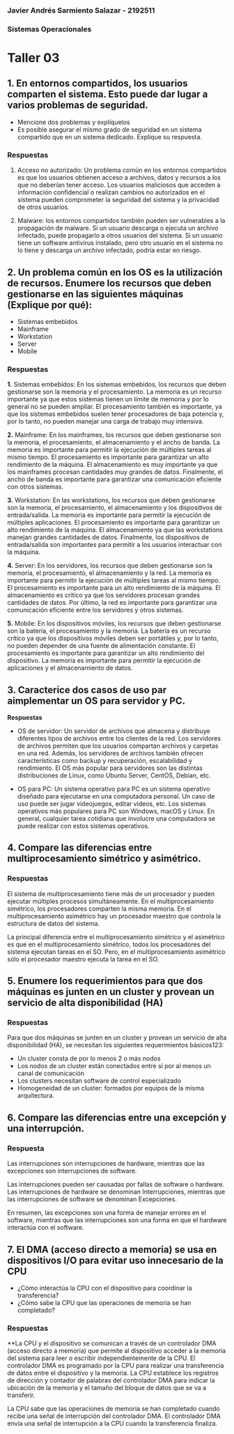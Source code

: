 ### Javier Andrés Sarmiento Salazar - 2192511
### Sistemas Operacionales 

# **Taller 03**

## **1. En entornos compartidos, los usuarios comparten el sistema. Esto puede dar lugar a varios problemas de seguridad.**

- Mencione dos problemas y explíquelos
- Es posible asegurar el mismo grado de seguridad en un sistema compartido que en un sistema dedicado. Explique su respuesta.

### **Respuestas**

1. Acceso no autorizado: Un problema común en los entornos compartidos es que los usuarios obtienen acceso a archivos, datos y recursos a los que no deberían tener acceso. Los usuarios maliciosos que acceden a información confidencial o realizan cambios no autorizados en el sistema pueden comprometer la seguridad del sistema y la privacidad de otros usuarios.

2. Malware: los entornos compartidos también pueden ser vulnerables a la propagación de malware. Si un usuario descarga o ejecuta un archivo infectado, puede propagarlo a otros usuarios del sistema. Si un usuario tiene un software antivirus instalado, pero otro usuario en el sistema no lo tiene y descarga un archivo infectado, podría estar en riesgo.

## **2. Un problema común en los OS es la utilización de recursos. Enumere los recursos que deben gestionarse en las siguientes máquinas (Explique por qué):**

- Sistemas embebidos
- Mainframe
- Workstation
- Server
- Mobile

### **Respuestas**

**1.** Sistemas embebidos: En los sistemas embebidos, los recursos que deben gestionarse son la memoria y el procesamiento. La memoria es un recurso importante ya que estos sistemas tienen un límite de memoria y por lo general no se pueden ampliar. El procesamiento también es importante, ya que los sistemas embebidos suelen tener procesadores de baja potencia y, por lo tanto, no pueden manejar una carga de trabajo muy intensiva.

**2.** Mainframe: En los mainframes, los recursos que deben gestionarse son la memoria, el procesamiento, el almacenamiento y el ancho de banda. La memoria es importante para permitir la ejecución de múltiples tareas al mismo tiempo. El procesamiento es importante para garantizar un alto rendimiento de la máquina. El almacenamiento es muy importante ya que los mainframes procesan cantidades muy grandes de datos. Finalmente, el ancho de banda es importante para garantizar una comunicación eficiente con otros sistemas.

**3.** Workstation: En las workstations, los recursos que deben gestionarse son la memoria, el procesamiento, el almacenamiento y los dispositivos de entrada/salida. La memoria es importante para permitir la ejecución de múltiples aplicaciones. El procesamiento es importante para garantizar un alto rendimiento de la máquina. El almacenamiento ya que las workstations manejan grandes cantidades de datos. Finalmente, los dispositivos de entrada/salida son importantes para permitir a los usuarios interactuar con la máquina.

**4.** Server: En los servidores, los recursos que deben gestionarse son la memoria, el procesamiento, el almacenamiento y la red. La memoria es importante para permitir la ejecución de múltiples tareas al mismo tiempo. El procesamiento es importante para un alto rendimiento de la máquina. El almacenamiento es crítico ya que los servidores procesan grandes cantidades de datos. Por último, la red es importante para garantizar una comunicación eficiente entre los servidores y otros sistemas.

**5.** Mobile: En los dispositivos móviles, los recursos que deben gestionarse son la batería, el procesamiento y la memoria. La batería es un recurso crítico ya que los dispositivos móviles deben ser portátiles y, por lo tanto, no pueden depender de una fuente de alimentación constante. El procesamiento es importante para garantizar un alto rendimiento del dispositivo. La memoria es importante para permitir la ejecución de aplicaciones y el almacenamiento de datos.

## **3. Caracterice dos casos de uso par aimplementar un OS para servidor y PC.**

**Respuestas**
- OS de servidor: Un servidor de archivos que almacena y distribuye diferentes tipos de archivos entre los clientes de la red. Los servidores de archivos permiten que los usuarios compartan archivos y carpetas en una red. Además, los servidores de archivos también ofrecen características como backup y recuperación, escalabilidad y rendimiento. El OS más popular para servidores son las distintas distribuciones de Linux, como Ubuntu Server, CentOS, Debian, etc.

- OS para PC: Un sistema operativo para PC es un sistema operativo diseñado para ejecutarse en una computadora personal. Un caso de uso puede ser jugar videojuegos, editar videos, etc. Los sistemas operativos más populares para PC son Windows, macOS y Linux. En general, cualquier tarea cotidiana que involucre una computadora se puede realizar con estos sistemas operativos.

## **4. Compare las diferencias entre multiprocesamiento simétrico y asimétrico.**

### **Respuestas**

El sistema de multiprocesamiento tiene más de un procesador y pueden ejecutar múltiples procesos simultáneamente. En el multiprocesamiento simétrico, los procesadores comparten la misma memoria. En el multiprocesamiento asimétrico hay un procesador maestro que controla la estructura de datos del sistema.

La principal diferencia entre el multiprocesamiento simétrico y el asimétrico es que en el multiprocesamiento simétrico, todos los procesadores del sistema ejecutan tareas en el SO. Pero, en el multiprocesamiento asimétrico sólo el procesador maestro ejecuta la tarea en el SO.

## **5. Enumere los requerimientos para que dos máquinas es junten en un cluster y provean un servicio de alta disponibilidad (HA)**

### **Respuestas**

Para que dos máquinas se junten en un cluster y provean un servicio de alta disponibilidad (HA), se necesitan los siguientes requerimientos básicos123:

- Un cluster consta de por lo menos 2 o más nodos
- Los nodos de un cluster están conectados entre sí por al menos un canal de comunicación
- Los clusters necesitan software de control especializado
- Homogeneidad de un cluster: formados por equipos de la misma arquitectura.

## **6. Compare las diferencias entre una excepción y una interrupción.**

### **Respuesta**

Las interrupciones son interrupciones de hardware, mientras que las excepciones son interrupciones de software.

Las interrupciones pueden ser causadas por fallas de software o hardware. Las interrupciones de hardware se denominan Interrupciones, mientras que las interrupciones de software se denominan Excepciones.

En resumen, las excepciones son una forma de manejar errores en el software, mientras que las interrupciones son una forma en que el hardware interactúa con el software.

## **7. El DMA (acceso directo a memoria) se usa en dispositivos I/O para evitar uso innecesario de la CPU**

- ¿Cómo interactúa la CPU con el dispositivo para coordinar la transferencia?
- ¿Cómo sabe la CPU que las operaciones de memoria se han completado?

### **Respuestas**

**La CPU y el dispositivo se comunican a través de un controlador DMA (acceso directo a memoria) que permite al dispositivo acceder a la memoria del sistema para leer o escribir independientemente de la CPU. El controlador DMA es programado por la CPU para realizar una transferencia de datos entre el dispositivo y la memoria. La CPU establece los registros de dirección y contador de palabras del controlador DMA para indicar la ubicación de la memoria y el tamaño del bloque de datos que se va a transferir.

La CPU sabe que las operaciones de memoria se han completado cuando recibe una señal de interrupción del controlador DMA. El controlador DMA envía una señal de interrupción a la CPU cuando la transferencia finaliza.